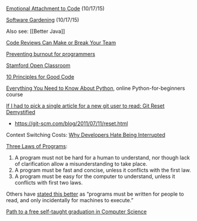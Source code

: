 [Emotional Attachment to Code](http://www.codereadability.com/emotional-attachment-to-code/) (10/17/15)

[Software Gardening](http://alecmunro.blogspot.com/2015/10/software-gardening-in-practice.html) (10/17/15)

Also see: [[Better Java]]

[Code Reviews Can Make or Break Your Team](https://medium.com/swlh/code-reviews-can-make-or-break-your-team-a3cfdcc15de1)

[Preventing burnout for programmers](https://medium.com/@karolisram/preventing-burnout-for-programmers-12b4968adbaa)

[Stamford Open Classroom](http://openclassroom.stanford.edu/MainFolder/HomePage.php)

[10 Principles for Good Code](http://blog.d3in.org/post/130288777151/10-principles-for-good-code)

[Everything You Need to Know About Python](http://academy.ehacking.net/courses/python-and-python-django-for-beginners-2-course-package/), online Python-for-beginners course

[If I had to pick a single article for a new git user to read: Git Reset Demystified](https://www.reddit.com/r/programming/comments/3mp5ok/if_i_had_to_pick_a_single_article_for_a_new_git/)
* https://git-scm.com/blog/2011/07/11/reset.html

Context Switching Costs: [Why Developers Hate Being Interrupted](http://thetomorrowlab.com/2015/01/why-developers-hate-being-interrupted/)

[Three Laws of Programs](http://jeremymikkola.com/posts/2015_08_28_warming_up_to_go.html):
  1. A program must not be hard for a human to understand, nor though lack of clarification allow a misunderstanding to take place.
  2. A program must be fast and concise, unless it conflicts with the first law.
  3. A program must be easy for the computer to understand, unless it conflicts with first two laws.

  Others have [stated this better](https://mitpress.mit.edu/sicp/front/node3.html) as “programs must be written for people to read, and only incidentally for machines to execute.”

[Path to a free self-taught graduation in Computer Science](https://github.com/open-source-society/computer-science-and-engineering)